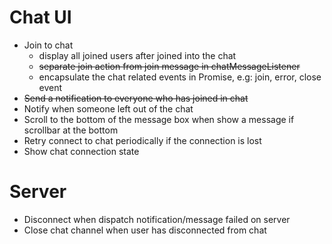 # Chat UI
- Join to chat 
    - display all joined users after joined into the chat
    - ~~separate join action from join message in chatMessageListener~~
    - encapsulate the chat related events in Promise, e.g: join, error, close event
- ~~Send a notification to everyone who has joined in chat~~
- Notify when someone left out of the chat
- Scroll to the bottom of the message box when show a message if scrollbar at the bottom
- Retry connect to chat periodically if the connection is lost
- Show chat connection state


# Server
- Disconnect when dispatch notification/message failed on server
- Close chat channel when user has disconnected from chat
